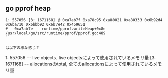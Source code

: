 ## go pprof heap

```
1: 557056 [3: 1671168] @ 0xa7ab7f 0xa78c95 0xa80021 0xa80333 0x6b92d4 0x6ba710 0x6bbb92 0x6b7e42 0x459651
#	0xa7ab7e	runtime/pprof.writeHeap+0x8e		/usr/local/go/src/runtime/pprof/pprof.go:489
``

は以下の様な感じ？

```
1: 557056 -- live objects, live objectsによって使用されているメモリ量
[3: 1671168] -- allocationsのtotal, 全てのallocationsによって使用されているメモリ量
```
